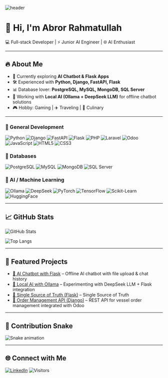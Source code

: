<!-- Banner -->
![header](https://capsule-render.vercel.app/api?type=waving&color=0:ff7f50,100:1e90ff&height=250&section=header&text=Abror%20Rahmatullah&fontSize=40&fontColor=ffffff&animation=fadeIn&fontAlignY=38&desc=IT%20Developer%20|%20AI%20Enthusiast%20|%20REST%20API%20Specialist&descAlignY=55&descAlign=50)

# 👋 Hi, I'm Abror Rahmatullah  

💻 Full-stack Developer | ⚡ Junior AI Engineer | 🌐 AI Enthusiast  

---

## 🔥 About Me
- 🌱 Currently exploring **AI Chatbot & Flask Apps**
- 🛠️ Experienced with **Python, Django, FastAPI, Flask**
- 📊 Database lover: **PostgreSQL, MySQL, MongoDB, SQL Server**
- 🤖 Working with **Local AI (Ollama + DeepSeek LLM)** for offline chatbot solutions
- 🎮 Hobby: Gaming | ✈️ Traveling | 🍜 Culinary  

---

### 🔹 General Development
![Python](https://img.shields.io/badge/Python-3776AB?logo=python&logoColor=white)
![Django](https://img.shields.io/badge/Django-092E20?logo=django&logoColor=white)
![FastAPI](https://img.shields.io/badge/FastAPI-009688?logo=fastapi&logoColor=white)
![Flask](https://img.shields.io/badge/Flask-000000?logo=flask&logoColor=white)
![PHP](https://img.shields.io/badge/PHP-777BB4?logo=php&logoColor=white)
![Laravel](https://img.shields.io/badge/Laravel-FF2D20?logo=laravel&logoColor=white)
![Odoo](https://img.shields.io/badge/Odoo-714B67?logo=odoo&logoColor=white)
![JavaScript](https://img.shields.io/badge/JavaScript-F7DF1E?logo=javascript&logoColor=black)
![HTML5](https://img.shields.io/badge/HTML5-E34F26?logo=html5&logoColor=white)
![CSS3](https://img.shields.io/badge/CSS3-1572B6?logo=css3&logoColor=white)

### 🔹 Databases
![PostgreSQL](https://img.shields.io/badge/PostgreSQL-316192?logo=postgresql&logoColor=white)
![MySQL](https://img.shields.io/badge/MySQL-4479A1?logo=mysql&logoColor=white)
![MongoDB](https://img.shields.io/badge/MongoDB-4EA94B?logo=mongodb&logoColor=white)
![SQL Server](https://img.shields.io/badge/SQL%20Server-CC2927?logo=microsoftsqlserver&logoColor=white)

### 🔹 AI / Machine Learning
![Ollama](https://img.shields.io/badge/Ollama-000000?logo=ollama&logoColor=white)
![DeepSeek](https://img.shields.io/badge/DeepSeek-AI-blueviolet?logo=github&logoColor=white)
![PyTorch](https://img.shields.io/badge/PyTorch-EE4C2C?logo=pytorch&logoColor=white)
![TensorFlow](https://img.shields.io/badge/TensorFlow-FF6F00?logo=tensorflow&logoColor=white)
![Scikit-Learn](https://img.shields.io/badge/Scikit--Learn-F7931E?logo=scikitlearn&logoColor=white)
![HuggingFace](https://img.shields.io/badge/HuggingFace-FFB000?logo=huggingface&logoColor=white)

---

## 📈 GitHub Stats
![GitHub Stats](https://github-readme-stats.vercel.app/api?username=abrorrahmatullah&show_icons=true&theme=radical)

![Top Langs](https://github-readme-stats.vercel.app/api/top-langs/?username=abrorrahmatullah&layout=compact&theme=radical)

---

## 🚀 Featured Projects
- [🤖 AI Chatbot with Flask](https://github.com/abrorrahmatullah/ai-chatbot-flask) – Offline AI chatbot with file upload & chat history  
- [🧠 Local AI with Ollama](https://github.com/abrorrahmatullah/ollama-ai-integration) – Experimenting with DeepSeek LLM + Flask integration  
- [📅 Single Source of Truth (Flask)](https://github.com/AbrorRahmatullah/single-source-of-truth) – Single Source of Truth
- [🚢 Order Management API (Django)](https://github.com/abrorrahmatullah/order-management-api) – REST API for vessel order management integrated with Odoo  

---

## 🐍 Contribution Snake
![Snake animation](https://github.com/abrorrahmatullah/abrorrahmatullah/blob/output/github-contribution-grid-snake.svg)

---

## 🌐 Connect with Me
[![LinkedIn](https://img.shields.io/badge/LinkedIn-blue?logo=linkedin&logoColor=white)](https://linkedin.com/in/abrorrahmatullah)
![Visitors](https://visitor-badge.laobi.icu/badge?page_id=abrorrahmatullah)

